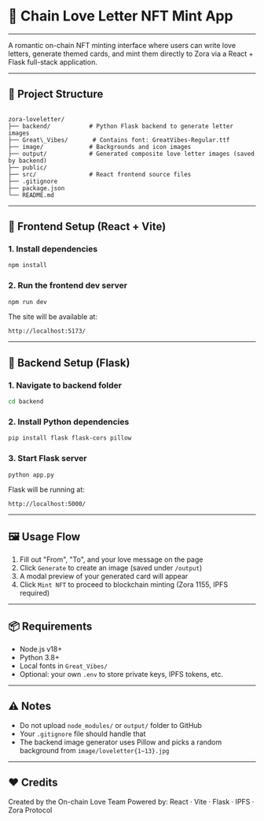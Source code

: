 
# 💌 Chain Love Letter NFT Mint App

---

A romantic on-chain NFT minting interface where users can write love letters, generate themed cards, and mint them directly to Zora via a React + Flask full-stack application.

---

## 📁 Project Structure

```

zora-loveletter/
├── backend/           # Python Flask backend to generate letter images
├── Great\_Vibes/       # Contains font: GreatVibes-Regular.ttf
├── image/             # Backgrounds and icon images
├── output/            # Generated composite love letter images (saved by backend)
├── public/
├── src/               # React frontend source files
├── .gitignore
├── package.json
└── README.md

````

---

## 🚀 Frontend Setup (React + Vite)

### 1. Install dependencies

```bash
npm install
````

### 2. Run the frontend dev server

```bash
npm run dev
```

The site will be available at:

```
http://localhost:5173/
```

---

## 🧠 Backend Setup (Flask)

### 1. Navigate to backend folder

```bash
cd backend
```

### 2. Install Python dependencies

```bash
pip install flask flask-cors pillow
```

### 3. Start Flask server

```bash
python app.py
```

Flask will be running at:

```
http://localhost:5000/
```

---

## 🖼️ Usage Flow

1. Fill out "From", "To", and your love message on the page
2. Click `Generate` to create an image (saved under `/output`)
3. A modal preview of your generated card will appear
4. Click `Mint NFT` to proceed to blockchain minting (Zora 1155, IPFS required)

---

## 📦 Requirements

* Node.js v18+
* Python 3.8+
* Local fonts in `Great_Vibes/`
* Optional: your own `.env` to store private keys, IPFS tokens, etc.

---

## ⚠️ Notes

* Do not upload `node_modules/` or `output/` folder to GitHub
* Your `.gitignore` file should handle that
* The backend image generator uses Pillow and picks a random background from `image/loveletter{1~13}.jpg`

---

## ❤️ Credits

Created by the On-chain Love Team
Powered by: React · Vite · Flask · IPFS · Zora Protocol


